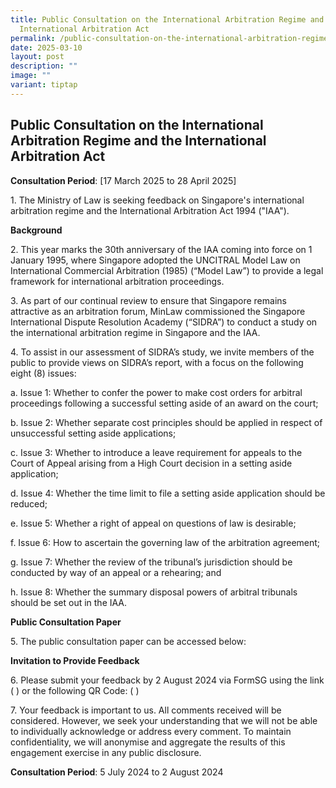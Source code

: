 ```yaml
---
title: Public Consultation on the International Arbitration Regime and the
  International Arbitration Act
permalink: /public-consultation-on-the-international-arbitration-regime-and-the-international-arbitration-act/
date: 2025-03-10
layout: post
description: ""
image: ""
variant: tiptap
---
```

<h2>Public Consultation on the International Arbitration Regime and the International Arbitration Act </h2>
<p><strong>Consultation Period</strong>: [17 March 2025 to 28 April 2025]</p>
<p>1. The Ministry of Law is seeking feedback on Singapore's international
arbitration regime and the International Arbitration Act 1994 ("IAA").</p>
<p><strong>Background</strong>
</p>
<p>2. This year marks the 30th anniversary of the IAA coming into force on
1 January 1995, where Singapore adopted the UNCITRAL Model Law on International
Commercial Arbitration (1985) (“Model Law”) to provide a legal framework
for international arbitration proceedings.</p>
<p>3. As part of our continual review to ensure that Singapore remains attractive
as an arbitration forum, MinLaw commissioned the Singapore International
Dispute Resolution Academy (“SIDRA”) to conduct a study on the international
arbitration regime in Singapore and the IAA.</p>
<p>4. To assist in our assessment of SIDRA’s study, we invite members of
the public to provide views on SIDRA’s report, with a focus on the following
eight (8) issues:</p>
<p>a. Issue 1: Whether to confer the power to make cost orders for arbitral
proceedings following a successful setting aside of an award on the court;</p>
<p>b. Issue 2: Whether separate cost principles should be applied in respect
of unsuccessful setting aside applications;</p>
<p>c. Issue 3: Whether to introduce a leave requirement for appeals to the
Court of Appeal arising from a High Court decision in a setting aside application;</p>
<p>d. Issue 4: Whether the time limit to file a setting aside application
should be reduced;</p>
<p>e. Issue 5: Whether a right of appeal on questions of law is desirable;</p>
<p>f. Issue 6: How to ascertain the governing law of the arbitration agreement;</p>
<p>g. Issue 7: Whether the review of the tribunal’s jurisdiction should be
conducted by way of an appeal or a rehearing; and</p>
<p>h. Issue 8: Whether the summary disposal powers of arbitral tribunals
should be set out in the IAA.</p>
<p><strong>Public Consultation Paper</strong>
</p>
<p>5. The public consultation paper can be accessed below:</p>
<p><strong>Invitation to Provide Feedback</strong>
</p>
<p>6. Please submit your feedback by 2 August 2024 via FormSG using the link
( ) or the following QR Code: ( )</p>
<p>7. Your feedback is important to us. All comments received will be considered.
However, we seek your understanding that we will not be able to individually
acknowledge or address every comment. To maintain confidentiality, we will
anonymise and aggregate the results of this engagement exercise in any
public disclosure.</p>
<p><strong>Consultation Period</strong>: 5 July 2024 to 2 August 2024</p>